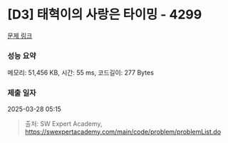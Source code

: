 # [D3] 태혁이의 사랑은 타이밍 - 4299 

[문제 링크](https://swexpertacademy.com/main/code/problem/problemDetail.do?contestProbId=AWLv6mx6htoDFAVV) 

### 성능 요약

메모리: 51,456 KB, 시간: 55 ms, 코드길이: 277 Bytes

### 제출 일자

2025-03-28 05:15



> 출처: SW Expert Academy, https://swexpertacademy.com/main/code/problem/problemList.do